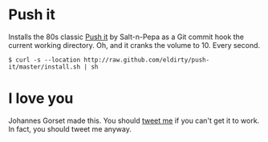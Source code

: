 # Push it

Installs the 80s classic [Push it](http://www.youtube.com/watch?v=YleXlgHI1oM) by Salt-n-Pepa as
a Git commit hook the current working directory. Oh, and it cranks the volume to 10. Every second.

    $ curl -s --location http://raw.github.com/eldirty/push-it/master/install.sh | sh

# I love you

Johannes Gorset made this. You should [tweet me](http://twitter.com/eldirty>) if you can't get it
to work. In fact, you should tweet me anyway.
